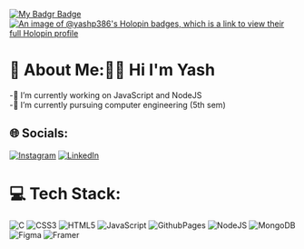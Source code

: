 [![My Badgr Badge](https://api.badgr.io/public/assertions/QysQ0XmrRiSRrbqLoa2GVQ/image)](https://api.badgr.io/public/assertions/QysQ0XmrRiSRrbqLoa2GVQ?embedVersion=1&embedWidth=330&embedHeight=191&identity__email=yashp30386%40gmail.com)
[![An image of @yashp386's Holopin badges, which is a link to view their full Holopin profile](https://holopin.me/yashp386)](https://holopin.io/@yashp386)
# 💫 About Me:👋🏻 Hi I'm Yash
-🔭 I’m currently working on JavaScript and NodeJS <br>-🏫 I’m currently pursuing computer engineering (5th sem)
## 🌐 Socials:
[![Instagram](https://img.shields.io/badge/Instagram-%23E4405F.svg?logo=Instagram&logoColor=white)](https://instagram.com/_yash_1975) [![LinkedIn](https://img.shields.io/badge/LinkedIn-%230077B5.svg?logo=linkedin&logoColor=white)](https://www.linkedin.com/in/yash-prajapati-261ab7252/) 
# 💻 Tech Stack:
![C](https://img.shields.io/badge/c-%2300599C.svg?style=for-the-badge&logo=c&logoColor=white) ![CSS3](https://img.shields.io/badge/css3-%231572B6.svg?style=for-the-badge&logo=css3&logoColor=white) ![HTML5](https://img.shields.io/badge/html5-%23E34F26.svg?style=for-the-badge&logo=html5&logoColor=white) ![JavaScript](https://img.shields.io/badge/javascript-%23323330.svg?style=for-the-badge&logo=javascript&logoColor=%23F7DF1E) ![GithubPages](https://img.shields.io/badge/github%20pages-121013?style=for-the-badge&logo=github&logoColor=white) ![NodeJS](https://img.shields.io/badge/node.js-6DA55F?style=for-the-badge&logo=node.js&logoColor=white) ![MongoDB](https://img.shields.io/badge/MongoDB-%234ea94b.svg?style=for-the-badge&logo=mongodb&logoColor=white) ![Figma](https://img.shields.io/badge/figma-%23F24E1E.svg?style=for-the-badge&logo=figma&logoColor=white) ![Framer](https://img.shields.io/badge/Framer-black?style=for-the-badge&logo=framer&logoColor=blue)
